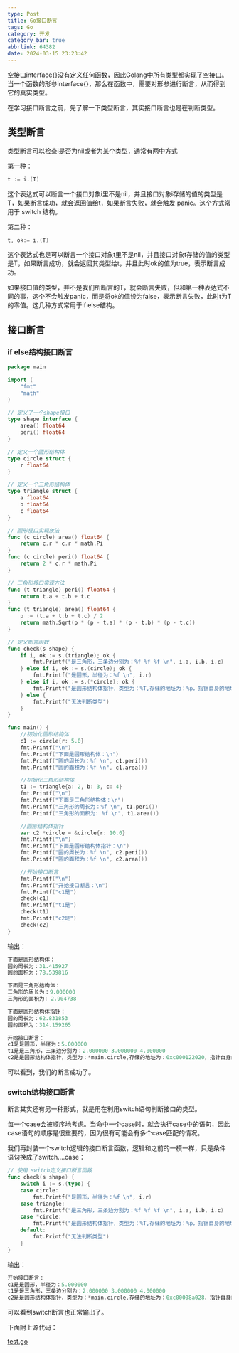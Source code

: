 ```yaml
---
type: Post
title: Go接口断言
tags: Go
category: 开发
category_bar: true
abbrlink: 64382
date: 2024-03-15 23:23:42
---
```


空接口interface{}没有定义任何函数，因此Golang中所有类型都实现了空接口。当一个函数的形参interface{}，那么在函数中，需要对形参进行断言，从而得到它的真实类型。

在学习接口断言之前，先了解一下类型断言，其实接口断言也是在判断类型。

## 类型断言

类型断言可以检查i是否为nil或者为某个类型，通常有两中方式

第一种：

```go
t := i.(T)
```

这个表达式可以断言一个接口对象i里不是nil，并且接口对象i存储的值的类型是T，如果断言成功，就会返回值给t，如果断言失败，就会触发 panic。这个方式常用于 switch 结构。

第二种：

```go
t, ok:= i.(T)
```

这个表达式也是可以断言一个接口对象t里不是nil，并且接口对象t存储的值的类型是T，如果断言成功，就会返回其类型给t，并且此时ok的值为true，表示断言成功。

如果接口值的类型，并不是我们所断言的T，就会断言失败，但和第一种表达式不同的事，这个不会触发panic，而是将ok的值设为false，表示断言失败，此时t为T的零值。这几种方式常用于if else结构。

## 接口断言

### if else结构接口断言

```go
package main

import (
    "fmt"
    "math"
)

// 定义了一个shape接口
type shape interface {
    area() float64
    peri() float64
}

// 定义一个圆形结构体
type circle struct {
    r float64
}

// 定义一个三角形结构体
type triangle struct {
    a float64
    b float64
    c float64
}

// 圆形接口实现放法
func (c circle) area() float64 {
    return c.r * c.r * math.Pi
}
func (c circle) peri() float64 {
    return 2 * c.r * math.Pi
}

// 三角形接口实现方法
func (t triangle) peri() float64 {
    return t.a + t.b + t.c
}
func (t triangle) area() float64 {
    p := (t.a + t.b + t.c) / 2
    return math.Sqrt(p * (p - t.a) * (p - t.b) * (p - t.c))
}

// 定义断言函数
func check(s shape) {
    if i, ok := s.(triangle); ok {
        fmt.Printf("是三角形，三条边分别为：%f %f %f \n", i.a, i.b, i.c)
    } else if i, ok := s.(circle); ok {
        fmt.Printf("是圆形，半径为：%f \n", i.r)
    } else if i, ok := s.(*circle); ok {
        fmt.Printf("是圆形结构体指针，类型为：%T,存储的地址为：%p，指针自身的地址为：%p\n", i, &i, i)
    } else {
        fmt.Printf("无法判断类型")
    }
}

func main() {
    //初始化圆形结构体
    c1 := circle{r: 5.0}
    fmt.Printf("\n")
    fmt.Printf("下面是圆形结构体：\n")
    fmt.Printf("圆的周长为：%f \n", c1.peri())
    fmt.Printf("圆的面积为：%f \n", c1.area())

    //初始化三角形结构体
    t1 := triangle{a: 2, b: 3, c: 4}
    fmt.Printf("\n")
    fmt.Printf("下面是三角形结构体：\n")
    fmt.Printf("三角形的周长为：%f \n", t1.peri())
    fmt.Printf("三角形的面积为: %f \n", t1.area())

    //圆形结构体指针
    var c2 *circle = &circle{r: 10.0}
    fmt.Printf("\n")
    fmt.Printf("下面是圆形结构体指针：\n")
    fmt.Printf("圆的周长为：%f \n", c2.peri())
    fmt.Printf("圆的面积为：%f \n", c2.area())

    //开始接口断言
    fmt.Printf("\n")
    fmt.Printf("开始接口断言：\n")
    fmt.Printf("c1是")
    check(c1)
    fmt.Printf("t1是")
    check(t1)
    fmt.Printf("c2是")
    check(c2)
}

```

输出：

```go
下面是圆形结构体：
圆的周长为：31.415927 
圆的面积为：78.539816 

下面是三角形结构体：
三角形的周长为：9.000000
三角形的面积为: 2.904738

下面是圆形结构体指针：
圆的周长为：62.831853
圆的面积为：314.159265

开始接口断言：
c1是是圆形，半径为：5.000000
t1是是三角形，三条边分别为：2.000000 3.000000 4.000000
c2是是圆形结构体指针，类型为：*main.circle,存储的地址为：0xc000122020，指针自身的地址为：0xc0001100b8
```

可以看到，我们的断言成功了。

### switch结构接口断言

断言其实还有另一种形式，就是用在利用switch语句判断接口的类型。

每一个case会被顺序地考虑。当命中一个case时，就会执行case中的语句，因此case语句的顺序是很重要的，因为很有可能会有多个case匹配的情况。

我们再封装一个switch逻辑的接口断言函数，逻辑和之前的一模一样，只是条件语句换成了switch....case：

```go
// 使用 switch定义接口断言函数
func check(s shape) {
    switch i := s.(type) {
    case circle:
        fmt.Printf("是圆形，半径为：%f \n", i.r)
    case triangle:
        fmt.Printf("是三角形，三条边分别为：%f %f %f \n", i.a, i.b, i.c)
    case *circle:
        fmt.Printf("是圆形结构体指针，类型为：%T,存储的地址为：%p，指针自身的地址为：%p\n", i, &i, i)
    default:
        fmt.Printf("无法判断类型")
    }
}
```

输出：

```go
开始接口断言：
c1是是圆形，半径为：5.000000
t1是是三角形，三条边分别为：2.000000 3.000000 4.000000
c2是是圆形结构体指针，类型为：*main.circle,存储的地址为：0xc00008a028，指针自身的地址为：0xc00000a118
```

可以看到switch断言也正常输出了。

下面附上源代码：

[test.go](/img/blog/jieko/check/test.go)

